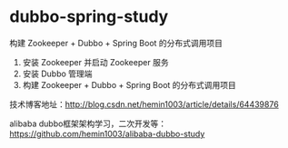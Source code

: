 # dubbo-spring-study

构建 Zookeeper + Dubbo + Spring Boot 的分布式调用项目

1. 安装 Zookeeper 并启动 Zookeeper 服务
2. 安装 Dubbo 管理端
3. 构建 Zookeeper + Dubbo + Spring Boot 的分布式调用项目

技术博客地址：http://blog.csdn.net/hemin1003/article/details/64439876

alibaba dubbo框架架构学习，二次开发等：
https://github.com/hemin1003/alibaba-dubbo-study

